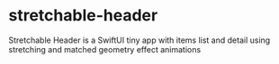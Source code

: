 # stretchable-header
Stretchable Header is a SwiftUI tiny app with items list and detail using stretching and matched geometry effect animations
